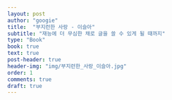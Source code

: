 ```yaml
---
layout: post
author: "googie"
title:  "부지런한 사랑 - 이슬아"
subtitle: "재능에 더 무심한 채로 글을 쓸 수 있게 될 때까지"
type: "Book"
book: true
text: true
post-header: true
header-img: "img/부지런한_사랑_이슬아.jpg"
order: 1
comments: true
draft: true
---
```


